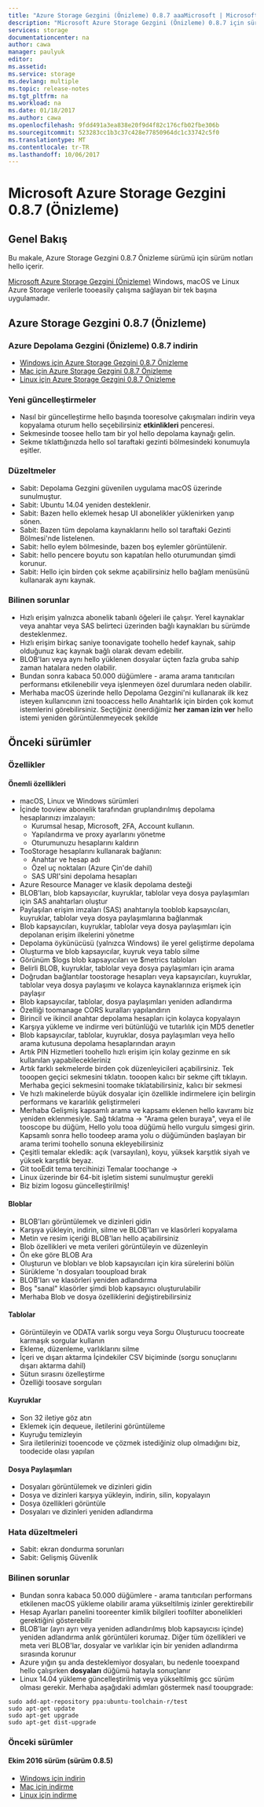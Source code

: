 ```yaml
---
title: "Azure Storage Gezgini (Önizleme) 0.8.7 aaaMicrosoft | Microsoft Docs"
description: "Microsoft Azure Storage Gezgini (Önizleme) 0.8.7 için sürüm notları"
services: storage
documentationcenter: na
author: cawa
manager: paulyuk
editor: 
ms.assetid: 
ms.service: storage
ms.devlang: multiple
ms.topic: release-notes
ms.tgt_pltfrm: na
ms.workload: na
ms.date: 01/18/2017
ms.author: cawa
ms.openlocfilehash: 9fdd491a3ea838e20f9d4f82c176cfb02fbe306b
ms.sourcegitcommit: 523283cc1b3c37c428e77850964dc1c33742c5f0
ms.translationtype: MT
ms.contentlocale: tr-TR
ms.lasthandoff: 10/06/2017
---
```

# <a name="microsoft-azure-storage-explorer-087-preview"></a>Microsoft Azure Storage Gezgini 0.8.7 (Önizleme)
## <a name="overview"></a>Genel Bakış
Bu makale, Azure Storage Gezgini 0.8.7 Önizleme sürümü için sürüm notları hello içerir.

[Microsoft Azure Storage Gezgini (Önizleme)](./vs-azure-tools-storage-manage-with-storage-explorer.md) Windows, macOS ve Linux Azure Storage verilerle tooeasily çalışma sağlayan bir tek başına uygulamadır.

## <a name="azure-storage-explorer-087-preview"></a>Azure Storage Gezgini 0.8.7 (Önizleme)
### <a name="download-azure-storage-explorer-087-preview"></a>Azure Depolama Gezgini (Önizleme) 0.8.7 indirin
- [Windows için Azure Storage Gezgini 0.8.7 Önizleme](https://go.microsoft.com/fwlink/?LinkId=708343)
- [Mac için Azure Storage Gezgini 0.8.7 Önizleme](https://go.microsoft.com/fwlink/?LinkId=708342)
- [Linux için Azure Storage Gezgini 0.8.7 Önizleme](https://go.microsoft.com/fwlink/?LinkId=722418)

### <a name="new-updates"></a>Yeni güncelleştirmeler
* Nasıl bir güncelleştirme hello başında tooresolve çakışmaları indirin veya kopyalama oturum hello seçebilirsiniz **etkinlikleri** penceresi.
* Sekmesinde toosee hello tam bir yol hello depolama kaynağı gelin.
* Sekme tıklattığınızda hello sol taraftaki gezinti bölmesindeki konumuyla eşitler.

### <a name="fixes"></a>Düzeltmeler
* Sabit: Depolama Gezgini güvenilen uygulama macOS üzerinde sunulmuştur.
* Sabit: Ubuntu 14.04 yeniden desteklenir.
* Sabit: Bazen hello eklemek hesap UI abonelikler yüklenirken yanıp sönen.
* Sabit: Bazen tüm depolama kaynaklarını hello sol taraftaki Gezinti Bölmesi'nde listelenen.
* Sabit: hello eylem bölmesinde, bazen boş eylemler görüntülenir.
* Sabit: hello pencere boyutu son kapatılan hello oturumundan şimdi korunur.
* Sabit: Hello için birden çok sekme açabilirsiniz hello bağlam menüsünü kullanarak aynı kaynak.

### <a name="known-issues"></a>Bilinen sorunlar
* Hızlı erişim yalnızca abonelik tabanlı öğeleri ile çalışır. Yerel kaynaklar veya anahtar veya SAS belirteci üzerinden bağlı kaynakları bu sürümde desteklenmez.
* Hızlı erişim birkaç saniye toonavigate toohello hedef kaynak, sahip olduğunuz kaç kaynak bağlı olarak devam edebilir.
* BLOB'ları veya aynı hello yüklenen dosyalar üçten fazla gruba sahip zaman hatalara neden olabilir.
* Bundan sonra kabaca 50.000 düğümlere - arama arama tanıtıcıları performansı etkilenebilir veya işlenmeyen özel durumlara neden olabilir.
* Merhaba macOS üzerinde hello Depolama Gezgini'ni kullanarak ilk kez isteyen kullanıcının izni tooaccess hello Anahtarlık için birden çok komut istemlerini görebilirsiniz. Seçtiğiniz önerdiğimiz **her zaman izin ver** hello istemi yeniden görüntülenmeyecek şekilde

## <a name="previous-releases"></a>Önceki sürümler
### <a name="features"></a>Özellikler
#### <a name="main-features"></a>Önemli özellikleri
* macOS, Linux ve Windows sürümleri
* İçinde tooview abonelik tarafından gruplandırılmış depolama hesaplarınızı imzalayın:
    * Kurumsal hesap, Microsoft, 2FA, Account kullanın.
    * Yapılandırma ve proxy ayarlarını yönetme
    * Oturumunuzu hesaplarını kaldırın
* TooStorage hesaplarını kullanarak bağlanın:
    * Anahtar ve hesap adı
    * Özel uç noktaları (Azure Çin'de dahil)
    * SAS URI'sini depolama hesapları
* Azure Resource Manager ve klasik depolama desteği
* BLOB'ları, blob kapsayıcılar, kuyruklar, tablolar veya dosya paylaşımları için SAS anahtarları oluştur
* Paylaşılan erişim imzaları (SAS) anahtarıyla tooblob kapsayıcıları, kuyruklar, tablolar veya dosya paylaşımlarına bağlanmak
* Blob kapsayıcıları, kuyruklar, tablolar veya dosya paylaşımları için depolanan erişim ilkelerini yönetme
* Depolama öykünücüsü (yalnızca Windows) ile yerel geliştirme depolama
* Oluşturma ve blob kapsayıcılar, kuyruk veya tablo silme
* Görünüm $logs blob kapsayıcıları ve $metrics tabloları
* Belirli BLOB, kuyruklar, tablolar veya dosya paylaşımları için arama
* Doğrudan bağlantılar toostorage hesapları veya kapsayıcıları, kuyruklar, tablolar veya dosya paylaşımı ve kolayca kaynaklarınıza erişmek için paylaşır
* Blob kapsayıcılar, tablolar, dosya paylaşımları yeniden adlandırma
* Özelliği toomanage CORS kuralları yapılandırın
* Birincil ve ikincil anahtar depolama hesapları için kolayca kopyalayın
* Karşıya yükleme ve indirme veri bütünlüğü ve tutarlılık için MD5 denetler
* Blob kapsayıcılar, tablolar, kuyruklar, dosya paylaşımları veya hello arama kutusuna depolama hesaplarından arayın
* Artık PIN Hizmetleri toohello hızlı erişim için kolay gezinme en sık kullanılan yapabilecekleriniz
* Artık farklı sekmelerde birden çok düzenleyicileri açabilirsiniz. Tek tooopen geçici sekmesini tıklatın. tooopen kalıcı bir sekme çift tıklayın. Merhaba geçici sekmesini toomake tıklatabilirsiniz, kalıcı bir sekmesi
* Ve hızlı makinelerde büyük dosyalar için özellikle indirmelere için belirgin performans ve kararlılık geliştirmeleri
* Merhaba Gelişmiş kapsamlı arama ve kapsamı eklenen hello kavramı biz yeniden eklenmesiyle. Sağ tıklatma -> "Arama gelen buraya", veya el ile tooscope bu düğüm, Hello yolu tooa düğümü hello vurgulu simgesi girin. Kapsamlı sonra hello toodeep arama yolu o düğümünden başlayan bir arama terimi toohello sonuna ekleyebilirsiniz
* Çeşitli temalar ekledik: açık (varsayılan), koyu, yüksek karşıtlık siyah ve yüksek karşıtlık beyaz.
* Git tooEdit tema tercihinizi Temalar toochange ->
* Linux üzerinde bir 64-bit işletim sistemi sunulmuştur gerekli
* Biz bizim logosu güncelleştirilmiş!
#### <a name="blobs"></a>Bloblar
* BLOB'ları görüntülemek ve dizinleri gidin
* Karşıya yükleyin, indirin, silme ve BLOB'ları ve klasörleri kopyalama
* Metin ve resim içeriği BLOB'ları hello açabilirsiniz
* Blob özellikleri ve meta verileri görüntüleyin ve düzenleyin
* Ön eke göre BLOB Ara
* Oluşturun ve blobları ve blob kapsayıcıları için kira sürelerini bölün
* Sürükleme 'n dosyaları tooupload bırak
* BLOB'ları ve klasörleri yeniden adlandırma
* Boş "sanal" klasörler şimdi blob kapsayıcı oluşturulabilir
* Merhaba Blob ve dosya özelliklerini değiştirebilirsiniz
#### <a name="tables"></a>Tablolar
* Görüntüleyin ve ODATA varlık sorgu veya Sorgu Oluşturucu toocreate karmaşık sorgular kullanın
* Ekleme, düzenleme, varlıklarını silme
* İçeri ve dışarı aktarma İçindekiler CSV biçiminde (sorgu sonuçlarını dışarı aktarma dahil)
* Sütun sırasını özelleştirme
* Özelliği toosave sorguları
#### <a name="queues"></a>Kuyruklar
* Son 32 iletiye göz atın
* Eklemek için dequeue, iletilerini görüntüleme
* Kuyruğu temizleyin
* Sıra iletilerinizi tooencode ve çözmek istediğiniz olup olmadığını biz, toodecide olası yapılan
#### <a name="file-shares"></a>Dosya Paylaşımları
* Dosyaları görüntülemek ve dizinleri gidin
* Dosya ve dizinleri karşıya yükleyin, indirin, silin, kopyalayın
* Dosya özellikleri görüntüle
* Dosyaları ve dizinleri yeniden adlandırma

### <a name="bug-fixes"></a>Hata düzeltmeleri
* Sabit: ekran dondurma sorunları
* Sabit: Gelişmiş Güvenlik

### <a name="known-issues"></a>Bilinen sorunlar
* Bundan sonra kabaca 50.000 düğümlere - arama tanıtıcıları performans etkilenen macOS yükleme olabilir arama yükseltilmiş izinler gerektirebilir
* Hesap Ayarları panelini tooreenter kimlik bilgileri toofilter abonelikleri gerektiğini gösterebilir
* BLOB'lar (ayrı ayrı veya yeniden adlandırılmış blob kapsayıcısı içinde) yeniden adlandırma anlık görüntüleri korumaz. Diğer tüm özellikleri ve meta veri BLOB'lar, dosyalar ve varlıklar için bir yeniden adlandırma sırasında korunur
* Azure yığın şu anda desteklemiyor dosyaları, bu nedenle tooexpand hello çalışırken **dosyaları** düğümü hatayla sonuçlanır
* Linux 14.04 yükleme güncelleştirilmiş veya yükseltilmiş gcc sürüm olması gerekir. Merhaba aşağıdaki adımları göstermek nasıl tooupgrade:

```
sudo add-apt-repository ppa:ubuntu-toolchain-r/test
sudo apt-get update
sudo apt-get upgrade
sudo apt-get dist-upgrade
```

### <a name="previous-versions"></a>Önceki sürümler
#### <a name="october-2016-release-version-085"></a>Ekim 2016 sürüm (sürüm 0.8.5)
* [Windows için indirin](https://go.microsoft.com/fwlink/?LinkId=809306)
* [Mac için indirme](https://go.microsoft.com/fwlink/?LinkId=809307)
* [Linux için indirme](https://go.microsoft.com/fwlink/?LinkId=809308)
